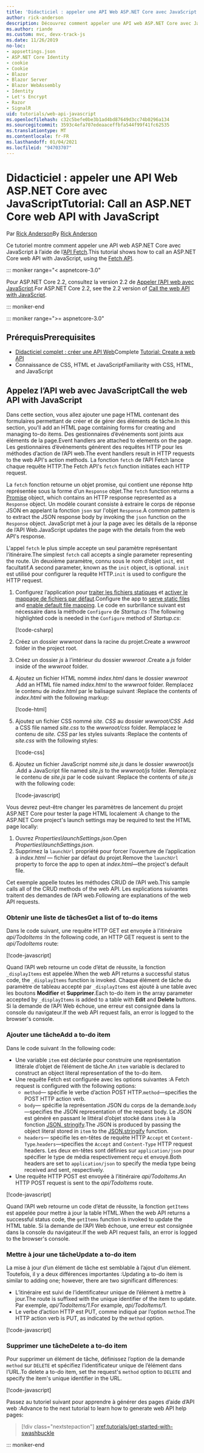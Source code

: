 ```yaml
---
title: 'Didacticiel : appeler une API Web ASP.NET Core avec JavaScript'
author: rick-anderson
description: Découvrez comment appeler une API web ASP.NET Core avec JavaScript.
ms.author: riande
ms.custom: mvc, devx-track-js
ms.date: 11/26/2019
no-loc:
- appsettings.json
- ASP.NET Core Identity
- cookie
- Cookie
- Blazor
- Blazor Server
- Blazor WebAssembly
- Identity
- Let's Encrypt
- Razor
- SignalR
uid: tutorials/web-api-javascript
ms.openlocfilehash: c32c5befe0be3b1ad4bd87649d3cc74b0296a134
ms.sourcegitcommit: 3593c4efa707edeaaceffbfa544f99f41fc62535
ms.translationtype: MT
ms.contentlocale: fr-FR
ms.lasthandoff: 01/04/2021
ms.locfileid: "94703707"
---
```

# <a name="tutorial-call-an-aspnet-core-web-api-with-javascript"></a><span data-ttu-id="2649c-103">Didacticiel : appeler une API Web ASP.NET Core avec JavaScript</span><span class="sxs-lookup"><span data-stu-id="2649c-103">Tutorial: Call an ASP.NET Core web API with JavaScript</span></span>

<span data-ttu-id="2649c-104">Par [Rick Anderson](https://twitter.com/RickAndMSFT)</span><span class="sxs-lookup"><span data-stu-id="2649c-104">By [Rick Anderson](https://twitter.com/RickAndMSFT)</span></span>

<span data-ttu-id="2649c-105">Ce tutoriel montre comment appeler une API web ASP.NET Core avec JavaScript à l’aide de l’[API Fetch](https://developer.mozilla.org/docs/Web/API/Fetch_API).</span><span class="sxs-lookup"><span data-stu-id="2649c-105">This tutorial shows how to call an ASP.NET Core web API with JavaScript, using the [Fetch API](https://developer.mozilla.org/docs/Web/API/Fetch_API).</span></span>

::: moniker range="< aspnetcore-3.0"

<span data-ttu-id="2649c-106">Pour ASP.NET Core 2.2, consultez la version 2.2 de [Appeler l’API web avec JavaScript](xref:tutorials/first-web-api#call-the-web-api-with-javascript).</span><span class="sxs-lookup"><span data-stu-id="2649c-106">For ASP.NET Core 2.2, see the 2.2 version of [Call the web API with JavaScript](xref:tutorials/first-web-api#call-the-web-api-with-javascript).</span></span>

::: moniker-end

::: moniker range=">= aspnetcore-3.0"

## <a name="prerequisites"></a><span data-ttu-id="2649c-107">Prérequis</span><span class="sxs-lookup"><span data-stu-id="2649c-107">Prerequisites</span></span>

* <span data-ttu-id="2649c-108">[Didacticiel complet : créer une API Web](xref:tutorials/first-web-api)</span><span class="sxs-lookup"><span data-stu-id="2649c-108">Complete [Tutorial: Create a web API](xref:tutorials/first-web-api)</span></span>
* <span data-ttu-id="2649c-109">Connaissance de CSS, HTML et JavaScript</span><span class="sxs-lookup"><span data-stu-id="2649c-109">Familiarity with CSS, HTML, and JavaScript</span></span>

## <a name="call-the-web-api-with-javascript"></a><span data-ttu-id="2649c-110">Appelez l’API web avec JavaScript</span><span class="sxs-lookup"><span data-stu-id="2649c-110">Call the web API with JavaScript</span></span>

<span data-ttu-id="2649c-111">Dans cette section, vous allez ajouter une page HTML contenant des formulaires permettant de créer et de gérer des éléments de tâche.</span><span class="sxs-lookup"><span data-stu-id="2649c-111">In this section, you'll add an HTML page containing forms for creating and managing to-do items.</span></span> <span data-ttu-id="2649c-112">Des gestionnaires d’événements sont joints aux éléments de la page.</span><span class="sxs-lookup"><span data-stu-id="2649c-112">Event handlers are attached to elements on the page.</span></span> <span data-ttu-id="2649c-113">Les gestionnaires d’événements génèrent des requêtes HTTP pour les méthodes d’action de l’API web.</span><span class="sxs-lookup"><span data-stu-id="2649c-113">The event handlers result in HTTP requests to the web API's action methods.</span></span> <span data-ttu-id="2649c-114">La fonction `fetch` de l’API Fetch lance chaque requête HTTP.</span><span class="sxs-lookup"><span data-stu-id="2649c-114">The Fetch API's `fetch` function initiates each HTTP request.</span></span>

<span data-ttu-id="2649c-115">La `fetch` fonction retourne un [](https://developer.mozilla.org/docs/Web/JavaScript/Reference/Global_Objects/Promise) objet promise, qui contient une réponse http représentée sous la forme d’un `Response` objet.</span><span class="sxs-lookup"><span data-stu-id="2649c-115">The `fetch` function returns a [Promise](https://developer.mozilla.org/docs/Web/JavaScript/Reference/Global_Objects/Promise) object, which contains an HTTP response represented as a `Response` object.</span></span> <span data-ttu-id="2649c-116">Un modèle courant consiste à extraire le corps de réponse JSON en appelant la fonction `json` sur l'objet `Response`.</span><span class="sxs-lookup"><span data-stu-id="2649c-116">A common pattern is to extract the JSON response body by invoking the `json` function on the `Response` object.</span></span> <span data-ttu-id="2649c-117">JavaScript met à jour la page avec les détails de la réponse de l’API Web.</span><span class="sxs-lookup"><span data-stu-id="2649c-117">JavaScript updates the page with the details from the web API's response.</span></span>

<span data-ttu-id="2649c-118">L'appel `fetch` le plus simple accepte un seul paramètre représentant l’itinéraire.</span><span class="sxs-lookup"><span data-stu-id="2649c-118">The simplest `fetch` call accepts a single parameter representing the route.</span></span> <span data-ttu-id="2649c-119">Un deuxième paramètre, connu sous le nom d’objet `init`, est facultatif.</span><span class="sxs-lookup"><span data-stu-id="2649c-119">A second parameter, known as the `init` object, is optional.</span></span> <span data-ttu-id="2649c-120">`init` est utilisé pour configurer la requête HTTP.</span><span class="sxs-lookup"><span data-stu-id="2649c-120">`init` is used to configure the HTTP request.</span></span>

1. <span data-ttu-id="2649c-121">Configurez l’application pour [traiter les fichiers statiques](/dotnet/api/microsoft.aspnetcore.builder.staticfileextensions.usestaticfiles#Microsoft_AspNetCore_Builder_StaticFileExtensions_UseStaticFiles_Microsoft_AspNetCore_Builder_IApplicationBuilder_) et [activer le mappage de fichiers par défaut](/dotnet/api/microsoft.aspnetcore.builder.defaultfilesextensions.usedefaultfiles#Microsoft_AspNetCore_Builder_DefaultFilesExtensions_UseDefaultFiles_Microsoft_AspNetCore_Builder_IApplicationBuilder_).</span><span class="sxs-lookup"><span data-stu-id="2649c-121">Configure the app to [serve static files](/dotnet/api/microsoft.aspnetcore.builder.staticfileextensions.usestaticfiles#Microsoft_AspNetCore_Builder_StaticFileExtensions_UseStaticFiles_Microsoft_AspNetCore_Builder_IApplicationBuilder_) and [enable default file mapping](/dotnet/api/microsoft.aspnetcore.builder.defaultfilesextensions.usedefaultfiles#Microsoft_AspNetCore_Builder_DefaultFilesExtensions_UseDefaultFiles_Microsoft_AspNetCore_Builder_IApplicationBuilder_).</span></span> <span data-ttu-id="2649c-122">Le code en surbrillance suivant est nécessaire dans la méthode `Configure` de *Startup.cs* :</span><span class="sxs-lookup"><span data-stu-id="2649c-122">The following highlighted code is needed in the `Configure` method of *Startup.cs*:</span></span>

    [!code-csharp[](first-web-api/samples/3.0/TodoApi/StartupJavaScript.cs?highlight=8-9&name=snippet_configure)]

1. <span data-ttu-id="2649c-123">Créez un dossier *wwwroot* dans la racine du projet.</span><span class="sxs-lookup"><span data-stu-id="2649c-123">Create a *wwwroot* folder in the project root.</span></span>

1. <span data-ttu-id="2649c-124">Créez un dossier *js* à l’intérieur du dossier *wwwroot* .</span><span class="sxs-lookup"><span data-stu-id="2649c-124">Create a *js* folder inside of the *wwwroot* folder.</span></span>

1. <span data-ttu-id="2649c-125">Ajoutez un fichier HTML nommé *index.html* dans le dossier *wwwroot* .</span><span class="sxs-lookup"><span data-stu-id="2649c-125">Add an HTML file named *index.html* to the *wwwroot* folder.</span></span> <span data-ttu-id="2649c-126">Remplacez le contenu de *index.html* par le balisage suivant :</span><span class="sxs-lookup"><span data-stu-id="2649c-126">Replace the contents of *index.html* with the following markup:</span></span>

    [!code-html[](first-web-api/samples/3.0/TodoApi/wwwroot/index.html)]

1. <span data-ttu-id="2649c-127">Ajoutez un fichier CSS nommé *site. CSS* au dossier *wwwroot/CSS* .</span><span class="sxs-lookup"><span data-stu-id="2649c-127">Add a CSS file named *site.css* to the *wwwroot/css* folder.</span></span> <span data-ttu-id="2649c-128">Remplacez le contenu de *site. CSS* par les styles suivants :</span><span class="sxs-lookup"><span data-stu-id="2649c-128">Replace the contents of *site.css* with the following styles:</span></span>

    [!code-css[](first-web-api/samples/3.0/TodoApi/wwwroot/css/site.css)]

1. <span data-ttu-id="2649c-129">Ajoutez un fichier JavaScript nommé *site.js* dans le dossier *wwwroot/js* .</span><span class="sxs-lookup"><span data-stu-id="2649c-129">Add a JavaScript file named *site.js* to the *wwwroot/js* folder.</span></span> <span data-ttu-id="2649c-130">Remplacez le contenu de *site.js* par le code suivant :</span><span class="sxs-lookup"><span data-stu-id="2649c-130">Replace the contents of *site.js* with the following code:</span></span>

    [!code-javascript[](first-web-api/samples/3.0/TodoApi/wwwroot/js/site.js?name=snippet_SiteJs)]

<span data-ttu-id="2649c-131">Vous devrez peut-être changer les paramètres de lancement du projet ASP.NET Core pour tester la page HTML localement :</span><span class="sxs-lookup"><span data-stu-id="2649c-131">A change to the ASP.NET Core project's launch settings may be required to test the HTML page locally:</span></span>

1. <span data-ttu-id="2649c-132">Ouvrez *Properties\launchSettings.json*.</span><span class="sxs-lookup"><span data-stu-id="2649c-132">Open *Properties\launchSettings.json*.</span></span>
1. <span data-ttu-id="2649c-133">Supprimez la `launchUrl` propriété pour forcer l’ouverture de l’application à *index.html* &mdash; fichier par défaut du projet.</span><span class="sxs-lookup"><span data-stu-id="2649c-133">Remove the `launchUrl` property to force the app to open at *index.html*&mdash;the project's default file.</span></span>

<span data-ttu-id="2649c-134">Cet exemple appelle toutes les méthodes CRUD de l’API web.</span><span class="sxs-lookup"><span data-stu-id="2649c-134">This sample calls all of the CRUD methods of the web API.</span></span> <span data-ttu-id="2649c-135">Les explications suivantes traitent des demandes de l’API web.</span><span class="sxs-lookup"><span data-stu-id="2649c-135">Following are explanations of the web API requests.</span></span>

### <a name="get-a-list-of-to-do-items"></a><span data-ttu-id="2649c-136">Obtenir une liste de tâches</span><span class="sxs-lookup"><span data-stu-id="2649c-136">Get a list of to-do items</span></span>

<span data-ttu-id="2649c-137">Dans le code suivant, une requête HTTP GET est envoyée à l'itinéraire *api/TodoItems* :</span><span class="sxs-lookup"><span data-stu-id="2649c-137">In the following code, an HTTP GET request is sent to the *api/TodoItems* route:</span></span>

[!code-javascript[](first-web-api/samples/3.0/TodoApi/wwwroot/js/site.js?name=snippet_GetItems)]

<span data-ttu-id="2649c-138">Quand l’API web retourne un code d’état de réussite, la fonction `_displayItems` est appelée.</span><span class="sxs-lookup"><span data-stu-id="2649c-138">When the web API returns a successful status code, the `_displayItems` function is invoked.</span></span> <span data-ttu-id="2649c-139">Chaque élément de tâche du paramètre de tableau accepté par `_displayItems` est ajouté à une table avec les boutons **Modifier** et **Supprimer**.</span><span class="sxs-lookup"><span data-stu-id="2649c-139">Each to-do item in the array parameter accepted by `_displayItems` is added to a table with **Edit** and **Delete** buttons.</span></span> <span data-ttu-id="2649c-140">Si la demande de l’API Web échoue, une erreur est consignée dans la console du navigateur.</span><span class="sxs-lookup"><span data-stu-id="2649c-140">If the web API request fails, an error is logged to the browser's console.</span></span>

### <a name="add-a-to-do-item"></a><span data-ttu-id="2649c-141">Ajouter une tâche</span><span class="sxs-lookup"><span data-stu-id="2649c-141">Add a to-do item</span></span>

<span data-ttu-id="2649c-142">Dans le code suivant :</span><span class="sxs-lookup"><span data-stu-id="2649c-142">In the following code:</span></span>

* <span data-ttu-id="2649c-143">Une variable `item` est déclarée pour construire une représentation littérale d’objet de l’élément de tâche.</span><span class="sxs-lookup"><span data-stu-id="2649c-143">An `item` variable is declared to construct an object literal representation of the to-do item.</span></span>
* <span data-ttu-id="2649c-144">Une requête Fetch est configurée avec les options suivantes :</span><span class="sxs-lookup"><span data-stu-id="2649c-144">A Fetch request is configured with the following options:</span></span>
  * <span data-ttu-id="2649c-145">`method`&mdash; spécifie le verbe d’action POST HTTP.</span><span class="sxs-lookup"><span data-stu-id="2649c-145">`method`&mdash;specifies the POST HTTP action verb.</span></span>
  * <span data-ttu-id="2649c-146">`body`&mdash; spécifie la représentation JSON du corps de la demande.</span><span class="sxs-lookup"><span data-stu-id="2649c-146">`body`&mdash;specifies the JSON representation of the request body.</span></span> <span data-ttu-id="2649c-147">Le JSON est généré en passant le littéral d’objet stocké dans `item` à la fonction [JSON. stringify](https://developer.mozilla.org/docs/Web/JavaScript/Reference/Global_Objects/JSON/stringify).</span><span class="sxs-lookup"><span data-stu-id="2649c-147">The JSON is produced by passing the object literal stored in `item` to the [JSON.stringify](https://developer.mozilla.org/docs/Web/JavaScript/Reference/Global_Objects/JSON/stringify) function.</span></span>
  * <span data-ttu-id="2649c-148">`headers`&mdash; spécifie les en-têtes de requête HTTP `Accept` et `Content-Type`.</span><span class="sxs-lookup"><span data-stu-id="2649c-148">`headers`&mdash;specifies the `Accept` and `Content-Type` HTTP request headers.</span></span> <span data-ttu-id="2649c-149">Les deux en-têtes sont définies sur `application/json` pour spécifier le type de média respectivement reçu et envoyé.</span><span class="sxs-lookup"><span data-stu-id="2649c-149">Both headers are set to `application/json` to specify the media type being received and sent, respectively.</span></span>
* <span data-ttu-id="2649c-150">Une requête HTTP POST est envoyée à l’itinéraire *api/TodoItems*.</span><span class="sxs-lookup"><span data-stu-id="2649c-150">An HTTP POST request is sent to the *api/TodoItems* route.</span></span>

[!code-javascript[](first-web-api/samples/3.0/TodoApi/wwwroot/js/site.js?name=snippet_AddItem)]

<span data-ttu-id="2649c-151">Quand l’API web retourne un code d’état de réussite, la fonction `getItems` est appelée pour mettre à jour la table HTML.</span><span class="sxs-lookup"><span data-stu-id="2649c-151">When the web API returns a successful status code, the `getItems` function is invoked to update the HTML table.</span></span> <span data-ttu-id="2649c-152">Si la demande de l’API Web échoue, une erreur est consignée dans la console du navigateur.</span><span class="sxs-lookup"><span data-stu-id="2649c-152">If the web API request fails, an error is logged to the browser's console.</span></span>

### <a name="update-a-to-do-item"></a><span data-ttu-id="2649c-153">Mettre à jour une tâche</span><span class="sxs-lookup"><span data-stu-id="2649c-153">Update a to-do item</span></span>

<span data-ttu-id="2649c-154">La mise à jour d’un élément de tâche est semblable à l’ajout d’un élément. Toutefois, il y a deux différences importantes :</span><span class="sxs-lookup"><span data-stu-id="2649c-154">Updating a to-do item is similar to adding one; however, there are two significant differences:</span></span>

* <span data-ttu-id="2649c-155">L’itinéraire est suivi de l’identificateur unique de l’élément à mettre à jour.</span><span class="sxs-lookup"><span data-stu-id="2649c-155">The route is suffixed with the unique identifier of the item to update.</span></span> <span data-ttu-id="2649c-156">Par exemple, *api/TodoItems/1*.</span><span class="sxs-lookup"><span data-stu-id="2649c-156">For example, *api/TodoItems/1*.</span></span>
* <span data-ttu-id="2649c-157">Le verbe d’action HTTP est PUT, comme indiqué par l’option `method`.</span><span class="sxs-lookup"><span data-stu-id="2649c-157">The HTTP action verb is PUT, as indicated by the `method` option.</span></span>

[!code-javascript[](first-web-api/samples/3.0/TodoApi/wwwroot/js/site.js?name=snippet_UpdateItem)]

### <a name="delete-a-to-do-item"></a><span data-ttu-id="2649c-158">Supprimer une tâche</span><span class="sxs-lookup"><span data-stu-id="2649c-158">Delete a to-do item</span></span>

<span data-ttu-id="2649c-159">Pour supprimer un élément de tâche, définissez l’option de la demande `method` sur `DELETE` et spécifiez l’identificateur unique de l’élément dans l’URL.</span><span class="sxs-lookup"><span data-stu-id="2649c-159">To delete a to-do item, set the request's `method` option to `DELETE` and specify the item's unique identifier in the URL.</span></span>

[!code-javascript[](first-web-api/samples/3.0/TodoApi/wwwroot/js/site.js?name=snippet_DeleteItem)]

<span data-ttu-id="2649c-160">Passez au tutoriel suivant pour apprendre à générer des pages d’aide d’API web :</span><span class="sxs-lookup"><span data-stu-id="2649c-160">Advance to the next tutorial to learn how to generate web API help pages:</span></span>

> [!div class="nextstepaction"]
> <xref:tutorials/get-started-with-swashbuckle>

::: moniker-end
